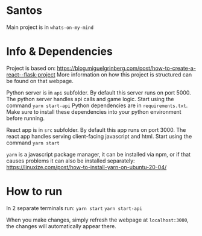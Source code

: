 # Santos

Main project is in `whats-on-my-mind`

# Info & Dependencies
Project is based on:
https://blog.miguelgrinberg.com/post/how-to-create-a-react--flask-project
More information on how this project is structured can be found on that webpage.

Python server is in `api` subfolder. By default this server runs on port 5000.
The python server handles api calls and game logic.
Start using the command `yarn start-api`
Python dependencies are in `requirements.txt`. Make sure to install these dependencies into your python environment before running.

React app is in `src` subfolder. By default this app runs on port 3000.
The react app handles serving client-facing javascript and html.
Start using the command `yarn start`

`yarn` is a javascript package manager, it can be installed via npm, or if that causes problems it can also be installed separately:
https://linuxize.com/post/how-to-install-yarn-on-ubuntu-20-04/

# How to run
In 2 separate terminals run:
`yarn start`
`yarn start-api`

When you make changes, simply refresh the webpage at `localhost:3000`, the changes will automatically appear there.